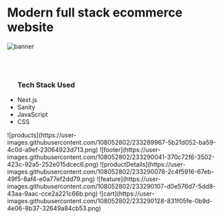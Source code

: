 # Modern full stack ecommerce website


![banner](https://user-images.githubusercontent.com/108052802/233287568-14526d16-50a6-4cc2-954e-806fe182d4fc.png)

<br />
<br />
<ul>
<h3>Tech Stack Used</h3>
  <li>Next.js</li>
  <li>Sanity</li>
  <li>JavaScript</li>
  <li>CSS</li>
</ul>
![products](https://user-images.githubusercontent.com/108052802/233289967-5b21d052-ba59-4c0d-a9ef-23064923d713.png)
![footer](https://user-images.githubusercontent.com/108052802/233290041-370c72f6-3502-423c-92a5-252e015dcec6.png)
![productDetails](https://user-images.githubusercontent.com/108052802/233290078-2c4f5916-67eb-49f5-8af4-e0a77ef2dd79.png)
![feature](https://user-images.githubusercontent.com/108052802/233290107-d0e576d7-5dd8-43aa-9aac-cce2a221c66b.png)
![cart](https://user-images.githubusercontent.com/108052802/233290128-831f05fe-0b9d-4e06-8b37-32649a84cb53.png)
